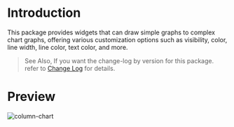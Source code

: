# Introduction
This package provides widgets that can draw simple graphs to complex chart graphs, offering various customization options such as visibility, color, line width, line color, text color, and more.

> See Also, If you want the change-log by version for this package. refer to [Change Log](CHANGELOG.md) for details.

# Preview
![column-chart](https://github.com/user-attachments/assets/a81e24cc-ec07-472f-a284-54f41ee21236)
